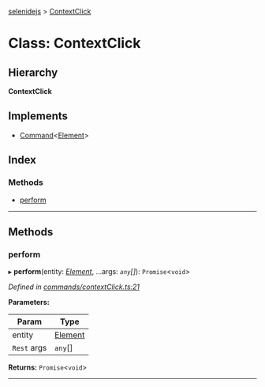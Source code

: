 [selenidejs](../README.md) > [ContextClick](../classes/contextclick.md)

# Class: ContextClick

## Hierarchy

**ContextClick**

## Implements

* [Command](../interfaces/command.md)<[Element](element.md)>

## Index

### Methods

* [perform](contextclick.md#perform)

---

## Methods

<a id="perform"></a>

###  perform

▸ **perform**(entity: *[Element](element.md)*, ...args: *`any`[]*): `Promise`<`void`>

*Defined in [commands/contextClick.ts:21](https://github.com/KnowledgeExpert/selenidejs/blob/647b1e4/lib/commands/contextClick.ts#L21)*

**Parameters:**

| Param | Type |
| ------ | ------ |
| entity | [Element](element.md) |
| `Rest` args | `any`[] |

**Returns:** `Promise`<`void`>

___

